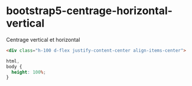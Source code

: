 # bootstrap5-centrage-horizontal-vertical
Centrage vertical et horizontal
```html
<div class="h-100 d-flex justify-content-center align-items-center">
```
```css
html,
body {
  height: 100%;
}
```
